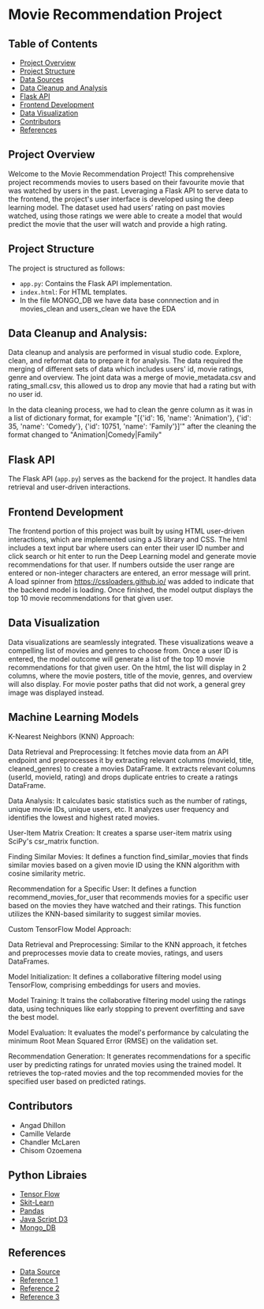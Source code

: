 # Movie Recommendation  Project

## Table of Contents
- [Project Overview](#project-overview)
- [Project Structure](#project-structure)
- [Data Sources](#data-sources)
- [Data Cleanup and Analysis](#data-cleanup-and-analysis)
- [Flask API](#flask-api)
- [Frontend Development](#frontend-development)
- [Data Visualization](#data-visualization)
- [Contributors](#contributors)
- [References](#references)


## Project Overview
Welcome to the Movie Recommendation Project! This comprehensive project recommends movies to users based on their favourite movie that was watched by users in the past. Leveraging a Flask API to serve data to the frontend, the project's user interface is developed using the deep learning model. The dataset used had users’ rating on past movies watched, using those ratings we were able to create a model that would predict the movie that the user will watch and provide a high rating.

## Project Structure
The project is structured as follows:
- `app.py`: Contains the Flask API implementation.
- `index.html`: For HTML templates.
- In the file MONGO_DB we have data base connnection and in movies_clean and users_clean we have the EDA


## Data Cleanup and Analysis:
Data cleanup and analysis are performed in visual studio code. Explore, clean, and reformat data to prepare it for analysis. The data required the merging of different sets of data which includes users' id, movie ratings, genre and overview. The joint data was a merge of movie_metadata.csv and rating_small.csv, this allowed us to drop any movie that had a rating but with no user id. 

In the data cleaning process, we had to clean the genre column as it was in a list of dictionary format, for example "[{'id': 16, 'name': 'Animation'}, {'id': 35, 'name': 'Comedy'}, {'id': 10751, 'name': 'Family'}]'" after the cleaning the format changed to "Animation|Comedy|Family"

## Flask API
The Flask API (`app.py`) serves as the backend for the project. It handles data retrieval and user-driven interactions. 


## Frontend Development
The frontend portion of this project was built by using HTML user-driven interactions, which are implemented using a JS library and CSS.
The html includes a text input bar where users can enter their user ID number and click search or hit enter to run the Deep Learning model and generate movie recommendations for that user.
If numbers outside the user range are entered or non-integer characters are entered, an error message will print.
A load spinner from https://cssloaders.github.io/ was added to indicate that the backend model is loading.
Once finished, the model output displays the top 10 movie recommendations for that given user.

## Data Visualization
Data visualizations are seamlessly integrated. These visualizations weave a compelling list of movies and genres to choose from. 
Once a user ID is entered, the model outcome will generate a list of the top 10 movie recommendations for that given user. On the html, the list will display in 2 columns, where the movie posters, title of the movie, genres, and overview will also display. 
For movie poster paths that did not work, a general grey image was displayed instead. 

## Machine Learning Models
K-Nearest Neighbors (KNN) Approach:

Data Retrieval and Preprocessing:
It fetches movie data from an API endpoint and preprocesses it by extracting relevant columns (movieId, title, cleaned_genres) to create a movies DataFrame.
It extracts relevant columns (userId, movieId, rating) and drops duplicate entries to create a ratings DataFrame.

Data Analysis:
It calculates basic statistics such as the number of ratings, unique movie IDs, unique users, etc.
It analyzes user frequency and identifies the lowest and highest rated movies.

User-Item Matrix Creation:
It creates a sparse user-item matrix using SciPy's csr_matrix function.

Finding Similar Movies:
It defines a function find_similar_movies that finds similar movies based on a given movie ID using the KNN algorithm with cosine similarity metric.

Recommendation for a Specific User:
It defines a function recommend_movies_for_user that recommends movies for a specific user based on the movies they have watched and their ratings. This function utilizes the KNN-based similarity to suggest similar movies.

Custom TensorFlow Model Approach:

Data Retrieval and Preprocessing:
Similar to the KNN approach, it fetches and preprocesses movie data to create movies, ratings, and users DataFrames.

Model Initialization:
It defines a collaborative filtering model using TensorFlow, comprising embeddings for users and movies.

Model Training:
It trains the collaborative filtering model using the ratings data, using techniques like early stopping to prevent overfitting and save the best model.

Model Evaluation:
It evaluates the model's performance by calculating the minimum Root Mean Squared Error (RMSE) on the validation set.

Recommendation Generation:
It generates recommendations for a specific user by predicting ratings for unrated movies using the trained model.
It retrieves the top-rated movies and the top recommended movies for the specified user based on predicted ratings.

## Contributors
- Angad Dhillon
- Camille Velarde
- Chandler McLaren
- Chisom Ozoemena

## Python Libraies
- [Tensor Flow](https://www.tensorflow.org/)
- [Skit-Learn](https://scikit-learn.org/stable/)
- [Pandas](https://pandas.pydata.org/)
- [Java Script D3](https://d3js.org/)
- [Mongo_DB](https://mongodb.github.io/node-mongodb-native/api-generated/mongoclient.html)

## References
- [Data Source](https://www.kaggle.com/datasets/grouplens/movielens-20m-dataset)
- [Reference 1](https://www.geeksforgeeks.org/recommendation-system-in-python/)
- [Reference 2](https://github.com/khanhnamle1994/movielens/tree/master)
- [Reference 3](https://cssloaders.github.io/)






